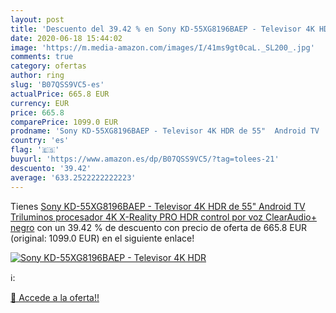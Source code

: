```yaml
---
layout: post
title: 'Descuento del 39.42 % en Sony KD-55XG8196BAEP - Televisor 4K HDR '
date: 2020-06-18 15:44:02
image: 'https://m.media-amazon.com/images/I/41ms9gt0caL._SL200_.jpg'
comments: true
category: ofertas
author: ring
slug: 'B07QSS9VC5-es'
actualPrice: 665.8 EUR
currency: EUR
price: 665.8
comparePrice: 1099.0 EUR
prodname: 'Sony KD-55XG8196BAEP - Televisor 4K HDR de 55"  Android TV  Triluminos  procesador 4K X-Reality PRO  HDR  control por voz  ClearAudio+  negro'
country: 'es'
flag: '🇪🇸'
buyurl: 'https://www.amazon.es/dp/B07QSS9VC5/?tag=tolees-21'
descuento: '39.42'
average: '633.2522222222223'
---
```


Tienes [Sony KD-55XG8196BAEP - Televisor 4K HDR de 55"  Android TV  Triluminos  procesador 4K X-Reality PRO  HDR  control por voz  ClearAudio+  negro](https://www.amazon.es/dp/B07QSS9VC5/?tag=tolees-21) con un 39.42 % de descuento con precio de oferta de 665.8 EUR (original: 1099.0 EUR) en el siguiente enlace!

[![Sony KD-55XG8196BAEP - Televisor 4K HDR ](https://m.media-amazon.com/images/I/41ms9gt0caL._SL200_.jpg)](https://www.amazon.es/dp/B07QSS9VC5/?tag=tolees-21)

ℹ️:


[🛒 Accede a la oferta!!](https://www.amazon.es/dp/B07QSS9VC5/?tag=tolees-21)
